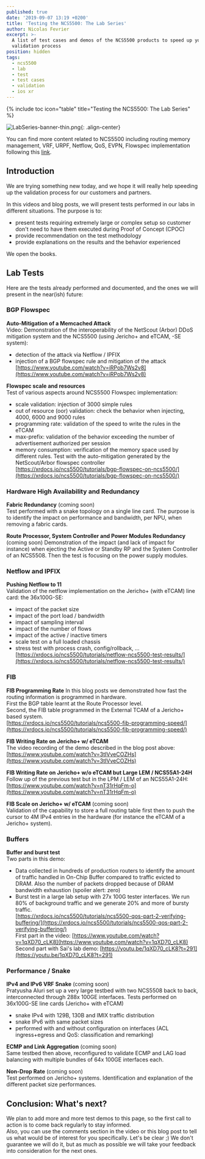 ```yaml
---
published: true
date: '2019-09-07 13:19 +0200'
title: 'Testing the NCS5500: The Lab Series'
author: Nicolas Fevrier
excerpt: >-
  A list of test cases and demos of the NCS5500 products to speed up your own
  validation process
position: hidden
tags:
  - ncs5500
  - lab
  - test
  - test cases
  - validation
  - ios xr
---
```

{% include toc icon="table" title="Testing the NCS5500: The Lab Series" %}

![LabSeries-banner-thin.png]({{site.baseurl}}/images/LabSeries-banner-thin.png){: .align-center}

You can find more content related to NCS5500 including routing memory management, VRF, URPF, Netflow, QoS, EVPN, Flowspec implementation following this [link](https://xrdocs.io/ncs5500/tutorials/).

## Introduction

We are trying something new today, and we hope it will really help speeding up the validation process for our customers and partners.

In this videos and blog posts, we will present tests performed in our labs in different situations. The purpose is to:
- present tests requiring extremely large or complex setup so customer don't need to have them executed during Proof of Concept (CPOC)
- provide recommendation on the test methodology
- provide explanations on the results and the behavior experienced

We open the books.

## Lab Tests

Here are the tests already performed and documented, and the ones we will present in the near(ish) future:

### BGP Flowspec

**Auto-Mitigation of a Memcached Attack**  
Video: Demonstration of the interoperability of the NetScout (Arbor) DDoS mitigation system and the NCS5500 (using Jericho+ and eTCAM, -SE system):
- detection of the attack via Netflow / IPFIX
- injection of a BGP flowspec rule and mitigation of the attack
[https://www.youtube.com/watch?v=iRPob7Ws2v8](https://www.youtube.com/watch?v=iRPob7Ws2v8)

**Flowspec scale and resources**  
Test of various aspects around NCS5500 Flowspec implementation:  
- scale validation: injection of 3000 simple rules
- out of resource (oor) validation: check the behavior when injecting, 4000, 6000 and 9000 rules
- programming rate: validation of the speed to write the rules in the eTCAM
- max-prefix: validation of the behavior exceeding the number of advertisement authorized per session
- memory consumption: verification of the memory space used by different rules. Test with the auto-mitigation generated by the NetScout/Arbor flowspec controller
[https://xrdocs.io/ncs5500/tutorials/bgp-flowspec-on-ncs5500/](https://xrdocs.io/ncs5500/tutorials/bgp-flowspec-on-ncs5500/)

### Hardware High Availability and Redundancy

**Fabric Redundancy** (coming soon)  
Test performed with a snake topology on a single line card. The purpose is to identify the impact on performance and bandwidth, per NPU, when removing a fabric cards.

**Route Processor, System Controller and Power Modules Redundancy** (coming soon)
Demonstration of the impact (and lack of impact for instance) when ejecting the Active or Standby RP and the System Controller of an NCS5508. Then the test is focusing on the power supply modules.

### Netflow and IPFIX

**Pushing Netflow to 11**  
Validation of the netflow implementation on the Jericho+ (with eTCAM) line card: the 36x100G-SE:  
- impact of the packet size
- impact of the port load / bandwidth
- impact of sampling interval
- impact of the number of flows
- impact of the active / inactive timers
- scale test on a full loaded chassis
- stress test with process crash, config/rollback, ...
[https://xrdocs.io/ncs5500/tutorials/netflow-ncs5500-test-results/](https://xrdocs.io/ncs5500/tutorials/netflow-ncs5500-test-results/)

### FIB

**FIB Programming Rate**
In this blog posts we demonstrated how fast the routing information is programmed in hardware.  
First the BGP table learnt at the Route Processor level.  
Second, the FIB table programmed in the External TCAM of a Jericho+ based system.  
[https://xrdocs.io/ncs5500/tutorials/ncs5500-fib-programming-speed/](https://xrdocs.io/ncs5500/tutorials/ncs5500-fib-programming-speed/)

**FIB Writing Rate on Jericho+ w/ eTCAM**  
The video recording of the demo described in the blog post above:  
[https://www.youtube.com/watch?v=3tIVveCOZHs](https://www.youtube.com/watch?v=3tIVveCOZHs)

**FIB Writing Rate on Jericho+ w/o eTCAM but Large LEM / NCS55A1-24H**  
Follow up of the previous test but in the LPM / LEM of an NCS55A1-24H:  
[https://www.youtube.com/watch?v=nT31rHqFm-o](https://www.youtube.com/watch?v=nT31rHqFm-o)

**FIB Scale on Jericho+ w/ eTCAM** (coming soon)  
Validation of the capability to store a full routing table first then to push the cursor to 4M IPv4 entries in the hardware (for instance the eTCAM of a Jericho+ system).

### Buffers

**Buffer and burst test**  
Two parts in this demo:
- Data collected in hundreds of production routers to identify the amount of traffic handled in On-Chip Buffer compared to traffic evicted to DRAM. Also the number of packets dropped because of DRAM bandwidth exhaustion (spoiler alert: zero)
- Burst test in a large lab setup with 27x 100G tester interfaces. We run 80% of background traffic and we generate 20% and more of bursty traffic.  
[https://xrdocs.io/ncs5500/tutorials/ncs5500-qos-part-2-verifying-buffering/](https://xrdocs.io/ncs5500/tutorials/ncs5500-qos-part-2-verifying-buffering/)  
First part in the video: [https://www.youtube.com/watch?v=1qXD70_cLK8](https://www.youtube.com/watch?v=1qXD70_cLK8)  
Second part with Sai's lab demo: [https://youtu.be/1qXD70_cLK8?t=291](https://youtu.be/1qXD70_cLK8?t=291)

### Performance / Snake

**IPv4 and IPv6 VRF Snake** (coming soon)  
Pratyusha Aluri set up a very large testbed with two NCS5508 back to back, interconnected through 288x 100GE interfaces. Tests performed on 36x100G-SE line cards (Jericho+ with eTCAM)  
- snake IPv4 with 129B, 130B and IMIX traffic distribution
- snake IPv6 with same packet sizes
- performed with and without configuration on interfaces (ACL ingress+egress and QoS: classification and remarking)

**ECMP and Link Aggregation** (coming soon)  
Same testbed then above, reconfigured to validate ECMP and LAG load balancing with multiple bundles of 64x 100GE interfaces each.

**Non-Drop Rate** (coming soon)  
Test performed on Jericho+ systems. Identification and explanation of the different packet size performances.

## Conclusion: What's next?

We plan to add more and more test demos to this page, so the first call to action is to come back regularly to stay informed.  
Also, you can use the comments section in the video or this blog post to tell us what would be of interest for you specifically.
Let's be clear ;)  We don't guarantee we will do it, but as much as possible we will take your feedback into consideration for the next ones.
